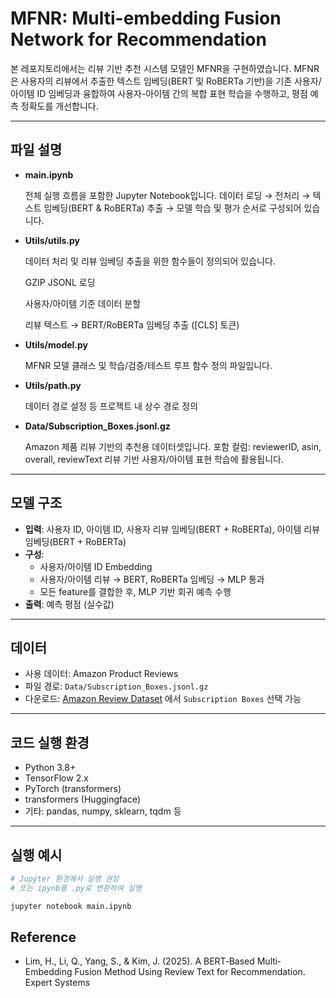 # MFNR: Multi-embedding Fusion Network for Recommendation

본 레포지토리에서는 리뷰 기반 추천 시스템 모델인 MFNR을 구현하였습니다. 
MFNR은 사용자의 리뷰에서 추출한 텍스트 임베딩(BERT 및 RoBERTa 기반)을 기존 사용자/아이템 ID 임베딩과 융합하여 사용자-아이템 간의 복합 표현 학습을 수행하고, 평점 예측 정확도를 개선합니다.

---

## 파일 설명

- **main.ipynb**
  
  전체 실행 흐름을 포함한 Jupyter Notebook입니다.
  데이터 로딩 → 전처리 → 텍스트 임베딩(BERT & RoBERTa) 추출 → 모델 학습 및 평가 순서로 구성되어 있습니다.

- **Utils/utils.py**
  
  데이터 처리 및 리뷰 임베딩 추출을 위한 함수들이 정의되어 있습니다.

  GZIP JSONL 로딩

  사용자/아이템 기준 데이터 분할

  리뷰 텍스트 → BERT/RoBERTa 임베딩 추출 ([CLS] 토큰)

- **Utils/model.py**
  
  MFNR 모델 클래스 및 학습/검증/테스트 루프 함수 정의 파일입니다.

- **Utils/path.py**
  
  데이터 경로 설정 등 프로젝트 내 상수 경로 정의

- **Data/Subscription_Boxes.jsonl.gz**
  
  Amazon 제품 리뷰 기반의 추천용 데이터셋입니다.
  포함 컬럼: reviewerID, asin, overall, reviewText
  리뷰 기반 사용자/아이템 표현 학습에 활용됩니다.

---

## 모델 구조

- **입력**: 사용자 ID, 아이템 ID, 사용자 리뷰 임베딩(BERT + RoBERTa), 아이템 리뷰 임베딩(BERT + RoBERTa)
- **구성**:
  - 사용자/아이템 ID Embedding
  - 사용자/아이템 리뷰 → BERT, RoBERTa 임베딩 → MLP 통과
  - 모든 feature를 결합한 후, MLP 기반 회귀 예측 수행
- **출력**: 예측 평점 (실수값)

---

## 데이터

- 사용 데이터: Amazon Product Reviews  
- 파일 경로: `Data/Subscription_Boxes.jsonl.gz`
- 다운로드: [Amazon Review Dataset](https://amazon-reviews-2023.github.io/) 에서 `Subscription Boxes` 선택 가능

---

## 코드 실행 환경

- Python 3.8+
- TensorFlow 2.x
- PyTorch (transformers)
- transformers (Huggingface)
- 기타: pandas, numpy, sklearn, tqdm 등

---

## 실행 예시

```bash
# Jupyter 환경에서 실행 권장
# 또는 ipynb를 .py로 변환하여 실행

jupyter notebook main.ipynb
```


## Reference

- Lim, H., Li, Q., Yang, S., & Kim, J. (2025). A BERT‐Based Multi‐Embedding Fusion Method Using Review Text for Recommendation. Expert Systems
